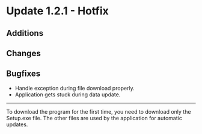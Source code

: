 # Update 1.2.1 - Hotfix

## Additions


## Changes


## Bugfixes
- Handle exception during file download properly.
- Application gets stuck during data update.
___
To download the program for the first time, you need to download only the Setup.exe file. The other files are used by the application for automatic updates.

